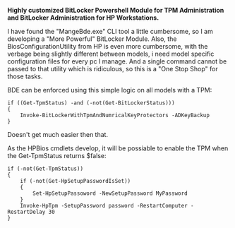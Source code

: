 **Highly customized BitLocker Powershell Module for TPM Administration and BitLocker Administration for HP Workstations.**

I have found the "MangeBde.exe" CLI tool a little cumbersome, so I am developing a "More Powerful" BitLocker Module.
Also, the BiosConfigurationUtility from HP is even more cumbersome, with the verbage being slightly different between models, i need model specific configuration files for every pc I manage.  And a single command cannot be passed to that utility which is ridiculous, so this is a "One Stop Shop" for those tasks.

BDE can be enforced using this simple logic on all models with a TPM:

	if ((Get-TpmStatus) -and (-not(Get-BitLockerStatus)))
	{
		Invoke-BitLockerWithTpmAndNumricalKeyProtectors -ADKeyBackup
	}

Doesn't get much easier then that.  

As the HPBios cmdlets develop, it will be possiable to enable the TPM when the Get-TpmStatus returns $false:

	if (-not(Get-TpmStatus))
	{
		if (-not(Get-HpSetupPasswordIsSet))
		{
			Set-HpSetupPassoword -NewSetupPassword MyPassword
		}
		Invoke-HpTpm -SetupPassword password -RestartComputer -RestartDelay 30
	}	
